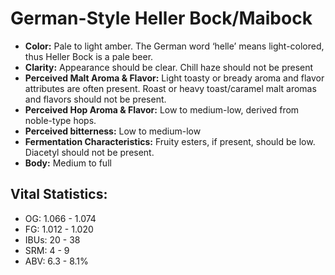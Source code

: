 # German-Style Heller Bock/Maibock

- **Color:** Pale to light amber. The German word ‘helle’ means light-colored, thus Heller Bock is a pale beer.
- **Clarity:** Appearance should be clear. Chill haze should not be present
- **Perceived Malt Aroma & Flavor:** Light toasty or bready aroma and flavor attributes are often present. Roast or heavy toast/caramel malt aromas and flavors should not be present.
- **Perceived Hop Aroma & Flavor:** Low to medium-low, derived from noble-type hops.
- **Perceived bitterness:** Low to medium-low
- **Fermentation Characteristics:** Fruity esters, if present, should be low. Diacetyl should not be present.
- **Body:** Medium to full

## Vital Statistics:

- OG: 1.066 - 1.074
- FG: 1.012 - 1.020
- IBUs: 20 - 38
- SRM: 4 - 9
- ABV: 6.3 - 8.1%
